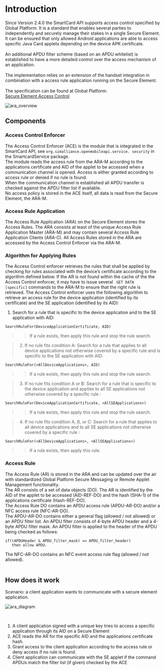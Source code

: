 # Introduction #


Since Version 2.4.0 the SmartCard API supports access control specified by Global Platform. It is a standard that enables several parties to independently and securely manage their stakes in a single Secure Element. It can be ensured that only allowed Android applications are able to access specific Java Card applets depending on the device APK certificate.<br>
<br>
An additional APDU filter scheme (based on an APDU whitelist) is established to have a more detailed control over the access mechanism of an application.<br>
<br>
The implementation relies on an extension of the handset integration in combination with a access rule application running on the Secure Element.<br>
<br>
The specification can be found at Global Platform:<br>
<a href='http://www.globalplatform.org/specificationsdevice.asp'>Secure Element Access Control</a>
<br />

![ara_overview](https://cloud.githubusercontent.com/assets/11645011/6866185/192fbe86-d476-11e4-9a60-0544e848cd8e.png)

## Components ##

### Access Control Enforcer ###
The Access Control Enforcer (ACE) is the module that is integrated in the SmartCard API, see `org.simalliance.openmobileapi.service. security` in the SmartcardService package.<br />
The module reads the access rule from the ARA-M according to the applications certificate and AID of the applet to be accessed when a communication channel is opened. Access is either granted according to access rule or denied if no rule is found.<br />
When the communication channel is established all APDU transfer is checked against the APDU filter list if available.<br />
No access policy is stored in the ACE itself, all data is read from the Secure Element, the ARA-M.

### Access Rule Application ###
The Access Rule Application (ARA) on the Secure Element stores the Access Rules. The ARA consists at least of the unique Access Rule Application Master (ARA-M) and may contain several Access Rule Application Clients (ARA-C). All Access Rules stored in the ARA are accessed by the Access Control Enforcer via the ARA-M.

### Algorithm for Applying Rules ###
The Access Control enforcer retrieves the rules that shall be applied by checking for rules associated
with the device’s certificate according to the algorithm defined below. If the AR is not found within the
cache of the the Access Control enforcer, it may have to issue several ```
GET DATA  [specific]``` commands to the ARA-M
to ensure that the right rule is retrieved.
The Access Control enforcer uses the following algorithm to retrieve an access rule for the device application
(identified by its certificate) and the SE application (identified by its AID):
  1. Search for a rule that is specific to the device application and to the SE application with AID:
```
SearchRuleFor(DeviceApplicationCertificate, AID) 
```
> > If a rule exists, then apply this rule and stop the rule search.


> 2)  If  no rule fits condition A:  Search for a rule that applies to all device applications not otherwise covered by a specific rule and is specific to the SE application with AID:
```
SearchRuleFor(<AllDeviceApplications>, AID)
```
> > If a rule exists, then apply this rule and stop the rule search.


> 3)  If no rule fits condition A or B:  Search for a rule that is specific to the device application and applies to all SE applications not otherwise covered by a specific rule :
```
SearchRuleFor(DeviceApplicationCertificate, <AllSEApplications>) 
```
> > If a rule exists, then apply this rule and stop the rule search.


> 4)  If no rule fits condition A, B, or C:  Search for a rule that applies to all device applications and to all SE applications not otherwise covered by a specific rule :
```
SearchRuleFor(<AllDeviceApplications>, <AllSEApplications>) 
```
> > If a rule exists, then apply this rule.

### Access Rule ###
The Access Rule (AR) is stored in the ARA and can be updated over the air with standardized Global Platform Secure Messaging or Remote Applet Management functionality.<br />
The AR consists of a set of data objects (DO). The AR is identified by the AID of the applet to be accessed (AID-REF-DO) and the hash (SHA-1) of the applications certificate (Hash-REF-DO).<br /> The Access Rule DO contains an APDU access rule (APDU-AR-DO) and/or a NFC access rule (NFC-AR-DO). <br />The APDU-AR-DO contains either a general flag (allowed / not allowed) or an APDU filter list. An APDU filter consists of 4-byte APDU header and a 4-byte APDU filter mask. An APDU filter is applied to the header of the APDU being checked as follows:
```
if((APDUHeader & APDU_filter_mask) == APDU_filter_header) 
   then allow APDU.
```
The NFC-AR-DO contains an NFC event access rule flag (allowed / not allowed).
<br /><br />

## How does it work ##
Scenario: a client application wants to communicate with a secure element application.

![ara_diagram](https://cloud.githubusercontent.com/assets/11645011/6866178/0747152a-d476-11e4-9ae6-54ae7e2d2fbb.png)

<br />

1. A client application signed with a unique key tries to access a specific application through its AID on a Secure Element<br />
2. ACE reads the AR for the specific AID and the applications certificate hash.<br />
3. Grant access to the client application according to the access rule or deny access if no rule is found.<br />
4. Client application can communicate with the SE applet if the command APDUs match the filter list (if given) checked by the ACE<br />
